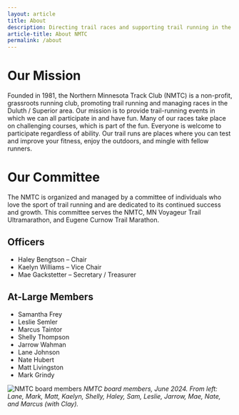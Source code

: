 ```yaml
---
layout: article
title: About
description: Directing trail races and supporting trail running in the Duluth / Superior area since 1981.
article-title: About NMTC
permalink: /about
---
```

# Our Mission

Founded in 1981, the Northern Minnesota Track Club (NMTC) is a non-profit, grassroots running club, promoting trail running and managing races in the Duluth / Superior area. Our mission is to provide trail-running events in which we can all participate in and have fun. Many of our races take place on challenging courses, which is part of the fun. Everyone is welcome to participate regardless of ability. Our trail runs are places where you can test and improve your fitness, enjoy the outdoors, and mingle with fellow runners.

# Our Committee

The NMTC is organized and managed by a committee of individuals who love the sport of trail running and are dedicated to its continued success and growth. This committee serves the NMTC, MN Voyageur Trail Ultramarathon, and Eugene Curnow Trail Marathon.

## Officers

* Haley Bengtson – Chair
* Kaelyn Williams – Vice Chair
* Mae Gackstetter – Secretary / Treasurer

## At-Large Members

* Samantha Frey
* Leslie Semler
* Marcus Taintor
* Shelly Thompson
* Jarrow Wahman
* Lane Johnson
* Nate Hubert
* Matt Livingston
* Mark Grindy

![NMTC board members](https://lh3.googleusercontent.com/pw/AP1GczNHR5aQF-U2yyVYK-Gid9T9zm04cMundIZvnec2qbWJbZoqfaBasWe_OlPYCLe8M7BzDAmlalhOr8stkCE0s47TxfK2eruqakQT8q3EEevZoOrJotg=w800 "NMTC board members")
_NMTC board members, June 2024. From left: Lane, Mark, Matt, Kaelyn, Shelly, Haley, Sam, Leslie, Jarrow, Mae, Nate, and Marcus (with Clay)._
